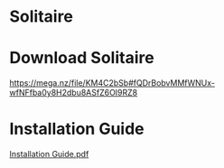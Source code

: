 # Solitaire

# Download Solitaire

https://mega.nz/file/KM4C2bSb#fQDrBobvMMfWNUx-wfNFfba0y8H2dbu8ASfZ6OI9RZ8

# Installation Guide
[Installation Guide.pdf](https://github.com/RyanMaidment/Solitaire/files/6994411/Installation.Guide.pdf)
